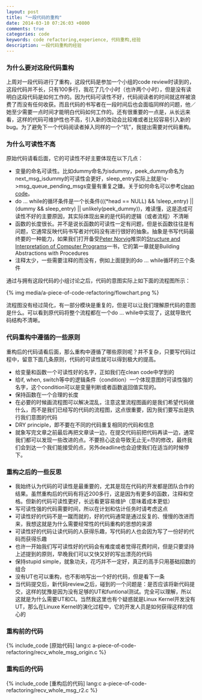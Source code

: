 ```yaml
---
layout: post
title: "一段代码的重构"
date: 2014-03-10 07:26:03 +0800
comments: true
categories: code
keywords: code refactoring,experience, 代码重构,经验
description: 一段代码重构的经验
---
```



### 为什么要对这段代码重构


上周对一段代码进行了重构，这段代码是参加一个小组的code review时读到的，这段代码并不长，只有100多行，我花了几个小时（也许两个小时），但是没有读明白这段代码是如何工作的。因为代码可读性不好，代码阅读者的时间就这样被浪费了而没有任何收获。而且代码的书写者在一段时间后也会面临同样的问题，他／她至少需要一点时间才能明白代码如何工作的。还有很重要的一点是，从长远来看，这样的代码可维护性也不高，引入新的改动会比较难或者比较容易引入新的bug。为了避免下一个代码阅读者掉入同样的一个“坑”，我提出需要对代码重构。


### 为什么可读性不高


原始代码请看后面，它的可读性不好主要体现在以下几点：
 
- 变量的命名可读性。比如dummy命名为isdummy，peek_dummy命名为next_msg_isdummy的可读性会更好，sleep_entry实际上就是!q->msg_queue_pending_msgs变量有重复之嫌。关于如何命名可以参考[clean code][2]。 
- do ... while的循环条件是一个长条件(((*head == NULL) && !sleep_entry) || (dummy && sleep_entry) || unlikely(peek_dummy))，难读懂，这是造成可读性不好的主要原因，其实际体现出来的是代码的逻辑（或者流程）不清晰
- 函数的长度很长。并不是说长函数的可读性一定有问题，但是长函数往往是有问题，它通常反映代码书写者对代码没有进行很好的抽象。抽象是书写代码最终要的一种能力，如果我们打开备受[Peter Norvig][3]推崇的[Structure and Interpretation of Computer Programs][1]一书，它的第一章就是Building Abstractions with Procedures
- 注释太少，一些需要注释的而没有，例如上面提到的do ... while循环的三个条件

通过与拥有这段代码的小组讨论之后，代码的意图实际上如下面的流程图所示：

{% img media/a-piece-of-code-refactoring/flowchart.png %}

流程图没有经过简化，有一部分模块是重复的，但是可以让我们理解原代码的意图是什么。可以看到原代码将整个流程都在一个do ... while中实现了，这就导致代码结构不清晰。


### 代码重构中遵循的一些原则
重构后的代码请看后面，那么重构中遵循了哪些原则呢？并不复杂，只要写代码过程中，留意下面几条原则，代码的可读性就可以得到极大的提高。

- 给变量和函数一个可读性好的名字，正如我们在clean code中学到的
- 给if, when, switch等中的逻辑条件（condition）一个体现意图的可读性强的名字，这个condition可以是变量判断或者函数返回值实现的。
- 保持函数在一个合理的长度
- 在必要的时候画流程图可以解决混乱，注意这里流程图画的是我们希望代码做什么，而不是我们已经写的代码的流程图，这点很重要，因为我们要写出是执行我们意图的代码
- DRY principle，即不要在不同的代码重复相同的代码和信息
- 就象写完文章之前最后再把文章读一边，在提交代码前把代码再读一边，通常我们都可以发现一些改进的点。不要担心这会导致无止无=尽的修改，最终我们会到达一个我们能接受的点，另外deadline也会迫使我们在适当的时候停下。



### 重构之后的一些反思


- 我始终认为代码的可读性是最重要的，尤其是现在代码的开发都是团队合作的结果。虽然重构后的代码有将近200多行，这是因为有更多的函数，注释和空格。但新的代码可读性更好，长远看更容易维护（意味着成本更低）
- 写可读性强的代码需要时间，所以在计划和估计任务时请考虑这点
- 可读性好的代码不是一蹴而就的，好的代码通常是通过反复的、慢慢的改进而来，我想这就是为什么需要经常性的代码重构的思想的来源
- 可读性好的代码让读代码的人获得乐趣，写代码的人也会因为写了一份好的代码而获得乐趣
- 也许一开始我们写可读性好的代码会有难度或者觉得花费时间，但是只要坚持上述提到的原则，早晚我们可以又快又好的写出漂亮的代码
- 保持stupid simple，就象功夫，花巧并不一定好，真正的高手只用基础招数的组合
- 没有UT也可以重构，也不影响写出一个好的代码，但是看下一条
- 当代码提交后，新代码review之后，碰到的一个问题是：是否应该将新代码提交，这样的犹豫是因为没有足够的UT和funtional测试。完全可以理解，所以这就是为什么需要UT和CI。当然我这里也有个疑惑就是Linux Kernel开发没有UT，那么在Linuxe Kernel的演化过程中，它的开发人员是如何获得这样的信心的


### 重构前的代码


{% include_code [原始代码] lang:c a-piece-of-code-refactoring/recv_whole_msg_origin.c %}


### 重构后的代码


{% include_code [重构后的代码] lang:c a-piece-of-code-refactoring/recv_whole_msg_r2.c %}


  [1]: http://mitpress.mit.edu/sicp/full-text/book/book.html "Structure and Interpretation of Computer Programs"
  [2]: http://www.amazon.com/Clean-Code-Handbook-Software-Craftsmanship/dp/0132350882/ref=sr_1_1?ie=UTF8&qid=1394416932&sr=8-1&keywords=clean+code "Clean Code: A Handbook of Agile Software Craftsmanship"
  [3]: http://norvig.com/ "Peter Norvig"